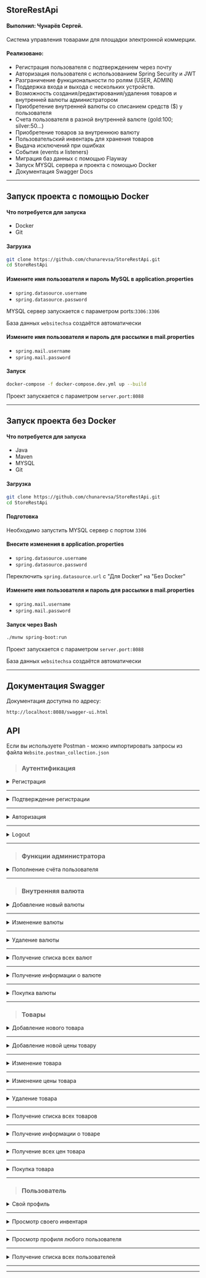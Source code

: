 ## StoreRestApi ##
#### Выполнил: Чунарёв Сергей. ####

Система управления товарами для площадки электронной коммерции.

####	Реализовано: ####

- Регистрация пользователя с подтверждением через почту
- Авторизация пользователя с использованием Spring Security и JWT
- Разграничение функциональности по ролям (USER, ADMIN)
- Поддержка входа и выхода с нескольких устройств.
- Возможность создания/редактирования/удаления товаров и внутренней валюты администратором
- Приобретение внутренней валюты со списанием средств ($) у пользователя
- Счета пользователя в разной внутренней валюте (gold:100; silver:50...)
- Приобретение товаров за внутреннюю валюту
- Пользовательский инвентарь для хранения товаров
- Выдача исключений при ошибках
- События (events и listeners)
- Миграция баз данных с помощью Flayway
- Запуск MYSQL сервера и проекта с помощью Docker
- Документация Swagger Docs

---

## Запуск проекта с помощью Docker ##

<h4> Что потребуется для запуска </h4>

* Docker
* Git

<h4> Загрузка  </h4>

```bash
git clone https://github.com/chunarevsa/StoreRestApi.git
cd StoreRestApi

```

<h4> Измените имя пользователя и пароль MySQL в application.properties </h4>

* `spring.datasource.username`
* `spring.datasource.password`

MYSQL сервер запускается с параметром ports:`3306:3306` 

База данных `websitechsa` создаётся автоматически

<h4> Измените имя пользователя и пароль для рассылки в mail.properties </h4>

* `spring.mail.username`
* `spring.mail.password` 

<h4> Запуск </h4>

```bash
docker-compose -f docker-compose.dev.yml up --build

```

Проект запускается с параметром `server.port:8088`

---

## Запуск проекта без Docker ##

<h4> Что потребуется для запуска </h4>

* Java
* Maven
* MYSQL
* Git

<h4> Загрузка  </h4>

```bash
git clone https://github.com/chunarevsa/StoreRestApi.git
cd StoreRestApi

```

<h4> Подготовка </h4>

Необходимо запустить MYSQL сервер с портом `3306` 

<h4> Внесите изменения в application.properties </h4>

* `spring.datasource.username`
* `spring.datasource.password`

Переключить `spring.datasource.url` с "Для Docker" на "Без Docker"

<h4> Измените имя пользователя и пароль для рассылки в mail.properties </h4>

* `spring.mail.username`
* `spring.mail.password` 

<h4> Запуск через Bash </h4>

```bash
./mvnw spring-boot:run

```

Проект запускается с параметром `server.port:8088`

База данных `websitechsa` создаётся автоматически

---

## Документация Swagger ##

Документация доступна по адресу:

`http://localhost:8088/swagger-ui.html`


## API ##

Если вы используете Postman - можно импортировать запросы из файла 
`Website.postman_collection.json`

> <h3> Аутентификация </h3>

<details>
<summary> Регистрация </summary>

```
curl --location --request POST 'localhost:8088//auth/register' \
--header 'Content-Type: application/json' \
--data-raw '{
    "email": "admin@gmail.com",
    "password": "test1",
    "registerAsAdmin": true
}'
```

* `registerAsAdmin` - будет ли являться пользователь администратором
* `email` и `username` должны быть уникальными

</details>

---

<details>
<summary> Подтверждение регистрации </summary>

```
curl --location --request GET 'localhost:8088/auth/registrationConfirmation?token=bcbf8764-dbf2-4676-9ebd-2c74436293b9' \
```

* Выдаётся исключение, если `token` некорректный

</details>

---

<details>
<summary> Авторизация </summary>

```
curl --location --request POST 'localhost:8088/auth/login' \
--header 'Content-Type: application/json' \
--data-raw '{
    "email": "admin@gmail.com",
    "password": "test1",
    "deviceInfo": {
        "deviceId": "D1",
        "deviceType": "DEVICE_TYPE_ANDROID",
        "notificationToken": "N1"
    }
}'
```

* Авторизация осуществляется через `email` и `password`
* Необходимо указать информацию об устройстве 
* Поддерживается авторизация с нескольких устройств

</details>

---

<details>
<summary> Logout </summary>

```
curl --location --request POST 'localhost:8088/user/logout' \
--header 'Authorization: Bearer eyJhbGciOiJIUzUxMiJ9.eyJzdWIiOiIxIiwiaWF0IjoxNjM5Mjk2NTEwLCJleHAiOjE2NDE4ODg1MTAsImF1dGhvcml0aWVzIjoiUk9MRV9VU0VSLFJPTEVfQURNSU4ifQ.v-EYaLqelzIn0emvlRPTzg7LIA4-y-Q0zsa9NREAJvTmh38gugeN0WIdbAQMKI10ql87fs9A4EncNeH3WydLdA' \
--header 'Content-Type: application/json' \
--data-raw '{
    "deviceInfo": {
        "deviceId": "D1",
        "deviceType": "DEVICE_TYPE_ANDROID",
        "notificationToken": "N1"
    }
}'
```

* Logout c конкретного устройства

</details>

---

> <h3> Функции администратора </h3>

<details>
<summary> Пополнение счёта пользователя </summary>

```
curl --location --request POST 'localhost:8088/admin/addmoney?amount=1000&username=admin' \
--header 'Authorization: Bearer eyJhbGciOiJIUzUxMiJ9.eyJzdWIiOiIxIiwiaWF0IjoxNjM5Mjk2NTEwLCJleHAiOjE2NDE4ODg1MTAsImF1dGhvcml0aWVzIjoiUk9MRV9VU0VSLFJPTEVfQURNSU4ifQ.v-EYaLqelzIn0emvlRPTzg7LIA4-y-Q0zsa9NREAJvTmh38gugeN0WIdbAQMKI10ql87fs9A4EncNeH3WydLdA' 

```

* Добавляет пользователю средства `$`, на которые он может приобретать внутреннюю валюту, чтобы покупать товар 
* Выдаётся исключение, если такого пользователя не существут 

</details>

---


> <h3> Внутренняя валюта  </h3>

<details>
<summary> Добавление новый валюты </summary>

```
curl --location --request POST 'localhost:8088/currency/add' \
--header 'Authorization: Bearer eyJhbGciOiJIUzUxMiJ9.eyJzdWIiOiIxIiwiaWF0IjoxNjM5Mjk2NTEwLCJleHAiOjE2NDE4ODg1MTAsImF1dGhvcml0aWVzIjoiUk9MRV9VU0VSLFJPTEVfQURNSU4ifQ.v-EYaLqelzIn0emvlRPTzg7LIA4-y-Q0zsa9NREAJvTmh38gugeN0WIdbAQMKI10ql87fs9A4EncNeH3WydLdA' \
--header 'Content-Type: application/json' \
--data-raw '{
    "title": "gold",
    "cost": "10",
    "active": "true"
}'
```

* Доступно только `ADMIN`
* Название `title` валюты должно быть уникальным
* Выдаётся исключение, если данные введены некорректно

</details>

---

<details>
<summary> Изменение валюты </summary>

```
curl --location --request POST 'localhost:8088/currency/gold/edit' \
--header 'Authorization: Bearer eyJhbGciOiJIUzUxMiJ9.eyJzdWIiOiIxIiwiaWF0IjoxNjM5Mjk2NTEwLCJleHAiOjE2NDE4ODg1MTAsImF1dGhvcml0aWVzIjoiUk9MRV9VU0VSLFJPTEVfQURNSU4ifQ.v-EYaLqelzIn0emvlRPTzg7LIA4-y-Q0zsa9NREAJvTmh38gugeN0WIdbAQMKI10ql87fs9A4EncNeH3WydLdA' \
--header 'Content-Type: application/json' \
--data-raw '{
    "title": "gold",
    "cost": "12",
    "active": "true"
}'
```

* Доступно только `ADMIN`
* Выдаётся исключение, если такой валюты нет 
* Выдаётся исключение, если данные введены некорректно

</details>

---

<details>
<summary> Удаление валюты </summary>

```
curl --location --request POST 'localhost:8088/currency/gold/delete' \
--header 'Authorization: Bearer eyJhbGciOiJIUzUxMiJ9.eyJzdWIiOiIxIiwiaWF0IjoxNjM5Mjk2NTEwLCJleHAiOjE2NDE4ODg1MTAsImF1dGhvcml0aWVzIjoiUk9MRV9VU0VSLFJPTEVfQURNSU4ifQ.v-EYaLqelzIn0emvlRPTzg7LIA4-y-Q0zsa9NREAJvTmh38gugeN0WIdbAQMKI10ql87fs9A4EncNeH3WydLdA'

```

* Доступно только `ADMIN`
* Выдаётся исключение, если такой валюты нет

</details>

---

<details>
<summary> Получение списка всех валют </summary>

```
curl --location --request GET 'localhost:8088/currency/all' \
--header 'Authorization: Bearer eyJhbGciOiJIUzUxMiJ9.eyJzdWIiOiIxIiwiaWF0IjoxNjM5Mjk2NTEwLCJleHAiOjE2NDE4ODg1MTAsImF1dGhvcml0aWVzIjoiUk9MRV9VU0VSLFJPTEVfQURNSU4ifQ.v-EYaLqelzIn0emvlRPTzg7LIA4-y-Q0zsa9NREAJvTmh38gugeN0WIdbAQMKI10ql87fs9A4EncNeH3WydLdA'

```

* Разное предоставление информации в зависимости от роли (ADMIN, USER)
* `USER` - Получение списка активных валют. Выдаётся исключение, если таких нет
* `ADMIN` - Получение списка всех валют. Выдаётся исключение, если валюты отсутствуют

</details>

---

<details>
<summary> Получение информации о валюте </summary>

```
curl --location --request GET 'localhost:8088/currency/gold' \
--header 'Authorization: Bearer eyJhbGciOiJIUzUxMiJ9.eyJzdWIiOiIxIiwiaWF0IjoxNjM5Mjk2NTEwLCJleHAiOjE2NDE4ODg1MTAsImF1dGhvcml0aWVzIjoiUk9MRV9VU0VSLFJPTEVfQURNSU4ifQ.v-EYaLqelzIn0emvlRPTzg7LIA4-y-Q0zsa9NREAJvTmh38gugeN0WIdbAQMKI10ql87fs9A4EncNeH3WydLdA'

```

* Разное предоставление информации в зависимости от роли (ADMIN, USER)
* `USER`- Получение краткой информации о валюте. Выдаётся исключение, если она не активна или отсутствует
* `ADMIN`- Получение расширенной информации о валюте. Выдаётся исключение, если такая валюта отсутствует

</details>

---

<details>
<summary> Покупка валюты </summary>

```
curl --location --request POST 'localhost:8088/currency/buy?title=gold&amount=100' \
--header 'Authorization: Bearer eyJhbGciOiJIUzUxMiJ9.eyJzdWIiOiIxIiwiaWF0IjoxNjM5Mjk2NTEwLCJleHAiOjE2NDE4ODg1MTAsImF1dGhvcml0aWVzIjoiUk9MRV9VU0VSLFJPTEVfQURNSU4ifQ.v-EYaLqelzIn0emvlRPTzg7LIA4-y-Q0zsa9NREAJvTmh38gugeN0WIdbAQMKI10ql87fs9A4EncNeH3WydLdA'

```

* Выдаётся исключение, если валюта неактивна или отсутствует
* Выдаётся исключение, если у пользователя недостаточно средств `$` для покупки указанного количества валюты `amount`
* Валюта добавлется пользователю в `account`. Если такой валюты у пользователя ещё не было - создаётся новый счёт для валюты

</details>

---

> <h3> Товары  </h3>

<details>
<summary> Добавление нового товара </summary>

```
curl --location --request POST 'localhost:8088/item/add' \
--header 'Authorization: Bearer eyJhbGciOiJIUzUxMiJ9.eyJzdWIiOiIxIiwiaWF0IjoxNjM5Mjk2NTEwLCJleHAiOjE2NDE4ODg1MTAsImF1dGhvcml0aWVzIjoiUk9MRV9VU0VSLFJPTEVfQURNSU4ifQ.v-EYaLqelzIn0emvlRPTzg7LIA4-y-Q0zsa9NREAJvTmh38gugeN0WIdbAQMKI10ql87fs9A4EncNeH3WydLdA' \
--header 'Content-Type: application/json' \
--data-raw '{
    "name": "Ломик Гордона Фримена",
    "type": "Weapon",
    "description": "Cool weapon ",
    "active": "true",
        "prices": [
            {
                "cost": "5",
                "currency": "gold",
                "active": "true"
            },
            {
                "cost": "50",
                "currency": "silver",
                "active": "true"
            }
                    ]
}'
```

* Доступно только `ADMIN`
* Товар создаётся, как минимум, с одной ценой во внутренней валюте
* У товара может быть только одна цена в одной валюте 
* Выдаётся исключение, если цена указана в отсутствующей валюте 
* Выдаётся исключение, если цены и товары введены некорректно 

</details>

---


<details>
<summary> Добавление новой цены товару </summary>

```
curl --location --request POST 'localhost:8088/item/1/prices/add' \
--header 'Authorization: Bearer eyJhbGciOiJIUzUxMiJ9.eyJzdWIiOiIxIiwiaWF0IjoxNjM5Mjk2NTEwLCJleHAiOjE2NDE4ODg1MTAsImF1dGhvcml0aWVzIjoiUk9MRV9VU0VSLFJPTEVfQURNSU4ifQ.v-EYaLqelzIn0emvlRPTzg7LIA4-y-Q0zsa9NREAJvTmh38gugeN0WIdbAQMKI10ql87fs9A4EncNeH3WydLdA' \
--header 'Content-Type: application/json' \
--data-raw '{
    "cost": "10",
    "currency": "silver",
    "active": "true"
}'
```

* Доступно только `ADMIN`
* Выдаётся исключение, если цена указана в отсутствующей валюте 
* Выдаётся исключение, если цены введены некорректно 
* Выдаётся исключение, если у товара уже есть цена в такой валюте 

</details>

---

<details>
<summary> Изменение товара </summary>

```
curl --location --request POST 'localhost:8088/item/1/edit' \
--header 'Authorization: Bearer eyJhbGciOiJIUzUxMiJ9.eyJzdWIiOiIxIiwiaWF0IjoxNjM5Mjk2NTEwLCJleHAiOjE2NDE4ODg1MTAsImF1dGhvcml0aWVzIjoiUk9MRV9VU0VSLFJPTEVfQURNSU4ifQ.v-EYaLqelzIn0emvlRPTzg7LIA4-y-Q0zsa9NREAJvTmh38gugeN0WIdbAQMKI10ql87fs9A4EncNeH3WydLdA' \
--header 'Content-Type: application/json' \
--data-raw '{
    "name": "Легендарный плащ",
    "type": "skin",
    "description": "обычный плащ",
    "active": "true"
}'
```

* Доступно только `ADMIN`
* Выдаётся исключение, если данные о товаре введены некорректно 

</details>

---

<details>
<summary> Изменение цены товара </summary>

```
curl --location --request POST 'localhost:8088/item/price/1/edit' \
--header 'Authorization: Bearer eyJhbGciOiJIUzUxMiJ9.eyJzdWIiOiIxIiwiaWF0IjoxNjM5Mjk2NTEwLCJleHAiOjE2NDE4ODg1MTAsImF1dGhvcml0aWVzIjoiUk9MRV9VU0VSLFJPTEVfQURNSU4ifQ.v-EYaLqelzIn0emvlRPTzg7LIA4-y-Q0zsa9NREAJvTmh38gugeN0WIdbAQMKI10ql87fs9A4EncNeH3WydLdA' \
--header 'Content-Type: application/json' \
--data-raw '{
    "cost": "10",
    "currency": "silver",
    "active": "true"
}'
```

* Доступно только `ADMIN`
* Выдаётся исключение, если цена указана в отсутствующей валюте 
* Выдаётся исключение, если данные о цене введены некорректно 
* Выдаётся исключение, если у товара уже есть цена в такой валюте

</details>

---

<details>
<summary> Удаление товара </summary>

```
curl --location --request POST 'localhost:8088/item/1/delete' \
--header 'Authorization: Bearer eyJhbGciOiJIUzUxMiJ9.eyJzdWIiOiIxIiwiaWF0IjoxNjM5Mjk2NTEwLCJleHAiOjE2NDE4ODg1MTAsImF1dGhvcml0aWVzIjoiUk9MRV9VU0VSLFJPTEVfQURNSU4ifQ.v-EYaLqelzIn0emvlRPTzg7LIA4-y-Q0zsa9NREAJvTmh38gugeN0WIdbAQMKI10ql87fs9A4EncNeH3WydLdA'

```

* Доступно только `ADMIN`
* Выдаётся исключение, если такой товар отсутствует

</details>

---

<details>
<summary> Получение списка всех товаров </summary>

```
curl --location --request GET 'localhost:8088/item/all' \
--header 'Authorization: Bearer eyJhbGciOiJIUzUxMiJ9.eyJzdWIiOiIxIiwiaWF0IjoxNjM5Mjk2NTEwLCJleHAiOjE2NDE4ODg1MTAsImF1dGhvcml0aWVzIjoiUk9MRV9VU0VSLFJPTEVfQURNSU4ifQ.v-EYaLqelzIn0emvlRPTzg7LIA4-y-Q0zsa9NREAJvTmh38gugeN0WIdbAQMKI10ql87fs9A4EncNeH3WydLdA'

```

* Разное предоставление информации в зависимости от роли (ADMIN, USER)
* `USER` - Получение списка активных товаров. Выдаётся исключение, если таких нет
* `ADMIN` - Получение списка всех товаров. Выдаётся исключение, если товары отсутствуют

</details>

---

<details>
<summary> Получение информации о товаре </summary>

```
curl --location --request GET 'localhost:8088/item/1' \
--header 'Authorization: Bearer eyJhbGciOiJIUzUxMiJ9.eyJzdWIiOiIxIiwiaWF0IjoxNjM5Mjk2NTEwLCJleHAiOjE2NDE4ODg1MTAsImF1dGhvcml0aWVzIjoiUk9MRV9VU0VSLFJPTEVfQURNSU4ifQ.v-EYaLqelzIn0emvlRPTzg7LIA4-y-Q0zsa9NREAJvTmh38gugeN0WIdbAQMKI10ql87fs9A4EncNeH3WydLdA'

```

* Разное предоставление информации в зависимости от роли (ADMIN, USER)
* `USER`- Получение краткой информации о товаре. Выдаётся исключение, если он неактивен или отсутствует
* `ADMIN`- Получение расширенной информации о товаре. Выдаётся исключение, если такой товар отсутствуют

</details>

---

<details>
<summary> Получение всех цен товара </summary>

```
curl --location --request GET 'localhost:8088/item/1/prices' \
--header 'Authorization: Bearer eyJhbGciOiJIUzUxMiJ9.eyJzdWIiOiIxIiwiaWF0IjoxNjM5Mjk2NTEwLCJleHAiOjE2NDE4ODg1MTAsImF1dGhvcml0aWVzIjoiUk9MRV9VU0VSLFJPTEVfQURNSU4ifQ.v-EYaLqelzIn0emvlRPTzg7LIA4-y-Q0zsa9NREAJvTmh38gugeN0WIdbAQMKI10ql87fs9A4EncNeH3WydLdA'

```

* Выдаётся исключение, если такой товар отсутствует
* Разное предоставление информации в зависимости от роли (ADMIN, USER)
* `USER`- Получение списка цен с краткой информацией. Выдаётся исключение, если они не активны
* `ADMIN`- Получение списка цен с расширенной информацией.

</details>

---

<details>
<summary> Покупка товара </summary>

```
curl --location --request POST 'localhost:8088/item/1/buy?currencytitle=gold&amountitem=2' \
--header 'Authorization: Bearer eyJhbGciOiJIUzUxMiJ9.eyJzdWIiOiIxIiwiaWF0IjoxNjM5Mjk2NTEwLCJleHAiOjE2NDE4ODg1MTAsImF1dGhvcml0aWVzIjoiUk9MRV9VU0VSLFJPTEVfQURNSU4ifQ.v-EYaLqelzIn0emvlRPTzg7LIA4-y-Q0zsa9NREAJvTmh38gugeN0WIdbAQMKI10ql87fs9A4EncNeH3WydLdA'

```

* Выдаётся исключение, если товар неактивен или отсутствует
* Выдаётся исключение, если цена товара в такой валюте неактивна или отсутствует
* Выдаётся исключение, если у пользователя недостаточно валюты `gold` для покупки указанного количества товаров `amountitem`
* Валюта `gold` списывается со `account` 
* Товар добавляется пользователю в инвентарь `inventory`. Если такого товара у пользователя ещё не было - создаётся новая ячейка `inventoryUnit` 

</details>

---

> <h3> Пользователь </h3>

<details>
<summary> Свой профиль </summary>

```
curl --location --request GET 'localhost:8088/user/profile' \
--header 'Authorization: Bearer eyJhbGciOiJIUzUxMiJ9.eyJzdWIiOiIxIiwiaWF0IjoxNjM5Mjk2NTEwLCJleHAiOjE2NDE4ODg1MTAsImF1dGhvcml0aWVzIjoiUk9MRV9VU0VSLFJPTEVfQURNSU4ifQ.v-EYaLqelzIn0emvlRPTzg7LIA4-y-Q0zsa9NREAJvTmh38gugeN0WIdbAQMKI10ql87fs9A4EncNeH3WydLdA'
```

* Получение информации о своём профиле, балансе `$` и счетах `accounts`

</details>

---

<details>
<summary> Просмотр своего инвентаря  </summary>

```
curl --location --request GET 'localhost:8088/user/profile/inventory' \
--header 'Authorization: Bearer eyJhbGciOiJIUzUxMiJ9.eyJzdWIiOiIxIiwiaWF0IjoxNjM5Mjk2NTEwLCJleHAiOjE2NDE4ODg1MTAsImF1dGhvcml0aWVzIjoiUk9MRV9VU0VSLFJPTEVfQURNSU4ifQ.v-EYaLqelzIn0emvlRPTzg7LIA4-y-Q0zsa9NREAJvTmh38gugeN0WIdbAQMKI10ql87fs9A4EncNeH3WydLdA'

```

* Получение информации о своём инвентаре `inventory`

</details>

---

<details>
<summary> Просмотр профиля любого пользователя  </summary>

```
curl --location --request GET 'localhost:8088/user/admin' \
--header 'Authorization: Bearer eyJhbGciOiJIUzUxMiJ9.eyJzdWIiOiIxIiwiaWF0IjoxNjM5Mjk2NTEwLCJleHAiOjE2NDE4ODg1MTAsImF1dGhvcml0aWVzIjoiUk9MRV9VU0VSLFJPTEVfQURNSU4ifQ.v-EYaLqelzIn0emvlRPTzg7LIA4-y-Q0zsa9NREAJvTmh38gugeN0WIdbAQMKI10ql87fs9A4EncNeH3WydLdA'

```

* Выдаётся исключение, если такой пользователь отсутствует
* Получение краткой информации о другом пользователе

</details>

---

<details>
<summary> Получение списка всех пользователей  </summary>

```
curl --location --request GET 'localhost:8088/user/admin' \
--header 'Authorization: Bearer eyJhbGciOiJIUzUxMiJ9.eyJzdWIiOiIxIiwiaWF0IjoxNjM5Mjk2NTEwLCJleHAiOjE2NDE4ODg1MTAsImF1dGhvcml0aWVzIjoiUk9MRV9VU0VSLFJPTEVfQURNSU4ifQ.v-EYaLqelzIn0emvlRPTzg7LIA4-y-Q0zsa9NREAJvTmh38gugeN0WIdbAQMKI10ql87fs9A4EncNeH3WydLdA'

```

* Доступно только `ADMIN`
* Получение списка с краткой информацией о всех пользователях

</details>

---

---
